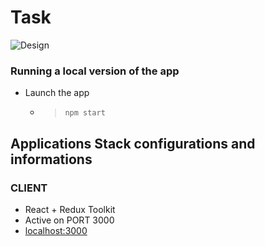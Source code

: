 # Task

![Design](./ui-design.png "UI Design")

### Running a local version of the app

- Launch the app
	- > `npm start`
		

## Applications Stack configurations and informations

### CLIENT
- React + Redux Toolkit
- Active on PORT 3000
- [localhost:3000](http://localhost:3000)